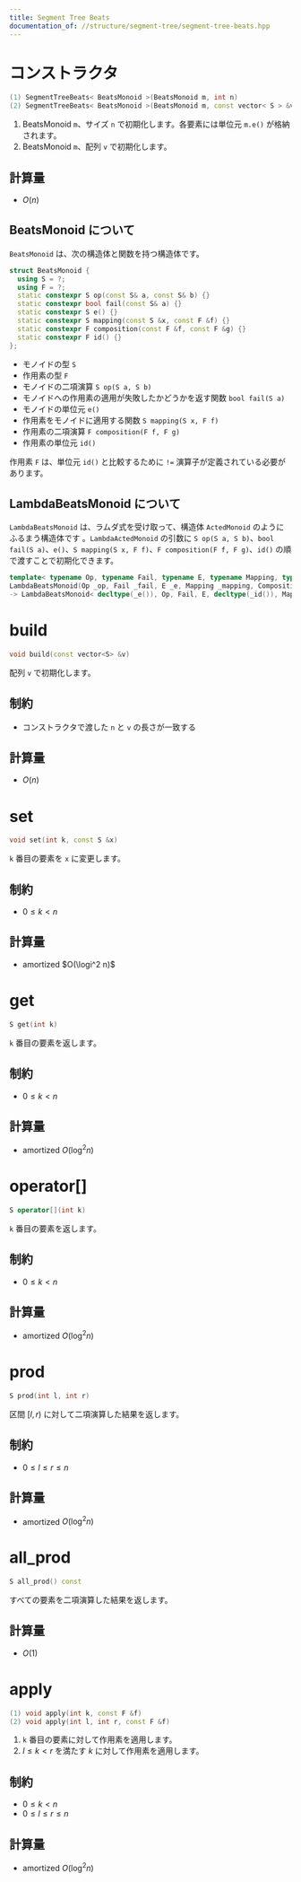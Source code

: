 ```yaml
---
title: Segment Tree Beats
documentation_of: //structure/segment-tree/segment-tree-beats.hpp
---
```


# コンストラクタ

```cpp
(1) SegmentTreeBeats< BeatsMonoid >(BeatsMonoid m, int n)
(2) SegmentTreeBeats< BeatsMonoid >(BeatsMonoid m, const vector< S > &v)
```

1. BeatsMonoid `m`、サイズ `n` で初期化します。各要素には単位元 `m.e()` が格納されます。
2. BeatsMonoid `m`、配列 `v` で初期化します。

## 計算量

- $O(n)$

## BeatsMonoid について

`BeatsMonoid` は、次の構造体と関数を持つ構造体です。

```cpp
struct BeatsMonoid {
  using S = ?;
  using F = ?;
  static constexpr S op(const S& a, const S& b) {}
  static constexpr bool fail(const S& a) {}
  static constexpr S e() {}
  static constexpr S mapping(const S &x, const F &f) {}
  static constexpr F composition(const F &f, const F &g) {}
  static constexpr F id() {}
};
```

- モノイドの型 `S`
- 作用素の型 `F`
- モノイドの二項演算 `S op(S a, S b)`
- モノイドへの作用素の適用が失敗したかどうかを返す関数 `bool fail(S a)` 
- モノイドの単位元 `e()`
- 作用素をモノイドに適用する関数 `S mapping(S x, F f)`
- 作用素の二項演算 `F composition(F f, F g)`
- 作用素の単位元 `id()`

作用素 `F` は、単位元 `id()` と比較するために `!=` 演算子が定義されている必要があります。

## LambdaBeatsMonoid について

`LambdaBeatsMonoid` は、ラムダ式を受け取って、構造体 `ActedMonoid` のようにふるまう構造体です 。`LambdaActedMonoid` の引数に `S op(S a, S b)`、`bool fail(S a)`、`e()`、`S mapping(S x, F f)`、`F composition(F f, F g)`、`id()` の順で渡すことで初期化できます。

```cpp
template< typename Op, typename Fail, typename E, typename Mapping, typename Composition, typename Id >
LambdaBeatsMonoid(Op _op, Fail _fail, E _e, Mapping _mapping, Composition _composition, Id _id)
-> LambdaBeatsMonoid< decltype(_e()), Op, Fail, E, decltype(_id()), Mapping, Composition, Id >;
```

# build

```cpp
void build(const vector<S> &v)
```

配列 `v` で初期化します。

## 制約

- コンストラクタで渡した `n` と `v` の長さが一致する

## 計算量

- $O(n)$

# set

```cpp
void set(int k, const S &x)
```

`k` 番目の要素を `x` に変更します。

## 制約

- $0 \leq k \lt n$

## 計算量

- amortized $O(\logi^2 n)$

# get

```cpp
S get(int k)
```

`k` 番目の要素を返します。

## 制約

- $0 \leq k \lt n$

## 計算量

- amortized $O(\log^2 n)$

# operator[]

```cpp
S operator[](int k)
```

`k` 番目の要素を返します。

## 制約

- $0 \leq k \lt n$

## 計算量

- amortized $O(\log^2 n)$

# prod

```cpp
S prod(int l, int r)
```

区間 $[l, r)$ に対して二項演算した結果を返します。

## 制約

- $0 \leq l \leq r \leq n$

## 計算量

- amortized $O(\log^2 n)$

# all_prod

```cpp
S all_prod() const
```

すべての要素を二項演算した結果を返します。

## 計算量

- $O(1)$

# apply

```cpp
(1) void apply(int k, const F &f)
(2) void apply(int l, int r, const F &f)
```

1. `k` 番目の要素に対して作用素を適用します。
2. $l \leq k \lt r$ を満たす $k$ に対して作用素を適用します。

## 制約

- $0 \leq k \lt n$
- $0 \leq l \leq r \leq n$ 

## 計算量

- amortized $O(\log^2 n)$
